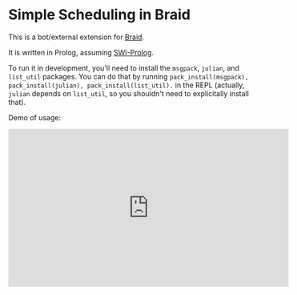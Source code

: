 # Simple Scheduling in Braid

This is a bot/external extension for [Braid](https://github.com/braidchat/braid).

It is written in Prolog, assuming [SWI-Prolog](http://swi-prolog.org/).

To run it in development, you'll need to install the `msgpack`, `julian`, and `list_util` packages.
You can do that by running `pack_install(msgpack), pack_install(julian), pack_install(list_util).` in the REPL (actually, `julian` depends on `list_util`, so you shouldn't need to explicitally install that).

Demo of usage:

<iframe width="560" height="315" src="https://www.youtube.com/embed/n9MBrBrhLwQ" frameborder="0" allow="autoplay; encrypted-media" allowfullscreen></iframe>
